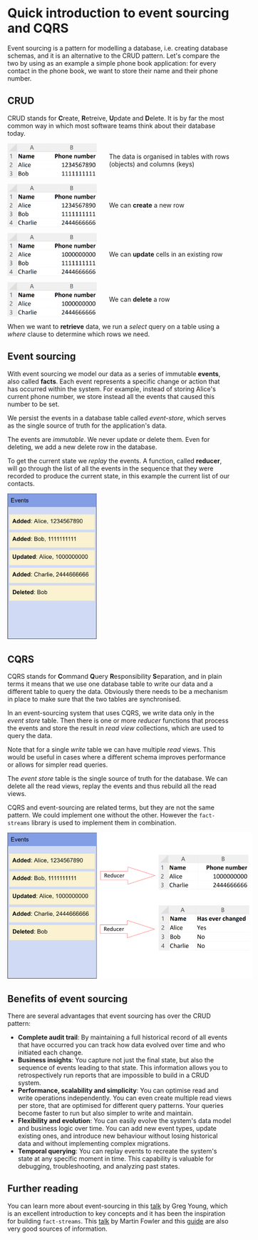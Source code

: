 # Quick introduction to event sourcing and CQRS

Event sourcing is a pattern for modelling a database, i.e. creating database schemas, and it is an alternative to the CRUD pattern. Let's compare the two by using as an example a simple phone book application: for every contact in the phone book, we want to store their name and their phone number.

## CRUD
CRUD stands for **C**reate, **R**etreive, **U**pdate and **D**elete. It is by far the most common way in which most software teams think about their database today.

<div class="container">
  <img src="table.png">
  <span>The data is organised in tables with rows (objects) and columns (keys)</span>
</div>

<div class="container">
  <img src="create.png">
  <span>We can <b>create</b> a new row</span>
</div>

<div class="container">
  <img src="update.png">
  <span>We can <b>update</b> cells in an existing row</span>
</div>

<div class="container">
  <img src="delete.png">
  <span>We can <b>delete</b> a row</span>
</div>

When we want to **retrieve** data, we run a *select* query on a table using a *where* clause to determine which rows we need.

## Event sourcing

With event sourcing we model our data as a series of immutable **events**, also called **facts**. Each event represents a specific change or action that has occurred within the system. For example, instead of storing Alice's current phone number, we store instead all the events that caused this number to be set.

We persist the events in a database table called *event-store*, which serves as the single source of truth for the application's data.

The events are *immutable*. We never update or delete them. Even for deleting, we add a new delete row in the database.

To get the current state we *replay* the events. A function, called **reducer**, will go through the list of all the events in the sequence that they were recorded to produce the current state, in this example the current list of our contacts.

<img src="event-store.png" style="max-width: 200px;">

## CQRS

CQRS stands for **C**ommand **Q**uery **R**esponsibility **S**eparation, and in plain terms it means that we use one database table to write our data and a different table to query the data. Obviously there needs to be a mechanism in place to make sure that the two tables are synchronised.

In an event-sourcing system that uses CQRS, we write data only in the *event store* table. Then there is one or more *reducer* functions that process the events and store the result in *read view* collections, which are used to query the data.

Note that for a single *write* table we can have multiple *read* views. This would be useful in cases where a different schema improves performance or allows for simpler read queries.

The *event store* table is the single source of truth for the database. We can delete all the read views, replay the events and thus rebuild all the read views.

CQRS and event-sourcing are related terms, but they are not the same pattern. We could implement one without the other. However the `fact-streams` library is used to implement them in combination.

<img src="cqrs.png" style="max-width: 550px;">

## Benefits of event sourcing

There are several advantages that event sourcing has over the CRUD pattern:

- **Complete audit trail**: By maintaining a full historical record of all events that have occurred you can track how data evolved over time and who initiated each change.
- **Business insights**: You capture not just the final state, but also the sequence of events leading to that state. This information allows you to retrospectively run reports that are impossible to build in a CRUD system.
- **Performance, scalability and simplicity**: You can optimise read and write operations independently. You can even create multiple read views per store, that are optimised for different query patterns. Your queries become faster to run but also simpler to write and maintain.
- **Flexibility and evolution**: You can easily evolve the system's data model and business logic over time. You can add new event types, update existing ones, and introduce new behaviour without losing historical data and without implementing complex migrations.
- **Temporal querying**: You can replay events to recreate the system's state at any specific moment in time. This capability is valuable for debugging, troubleshooting, and analyzing past states.

## Further reading

You can learn more about event-sourcing in this [talk](https://www.youtube.com/watch?v=8JKjvY4etTY) by Greg Young, which is an excellent introduction to key concepts and it has been the inspiration for building `fact-streams`. This [talk](https://www.youtube.com/watch?v=ck7t592bvBg) by Martin Fowler and this [guide](https://www.eventstore.com/event-sourcing) are also very good sources of information.

<style>
  h2 {
    clear:both;
  }
  .container {
    display: flex;
    align-items: center;
    gap: 2em;
    margin-bottom: 1em;
  }
  .container img {
    width: 200px;
  }
</style>
